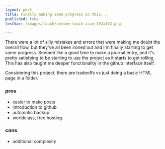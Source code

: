 ```yaml
---
layout: post
title: Finally making some progress on this...
published: true
testVar: /images/touch/chrome-touch-icon-192x192.png

---
```



There were a lot of silly mistakes and errors that were making me doubt the overall flow, but they've all been ironed out and I'm finally starting to get some progress. Seemed like a good time to make a journal entry, and it's pretty satisfying to be starting to use the project as it starts to get rolling. This has also taught me deeper functionality in the github interface itself.

Considering this project, there are tradeoffs vs just doing a basic HTML page in a folder.

### pros
- easier to make posts
- introduction to github
- automatic backup
- worldclass, free hosting


### cons
- additional complexity
